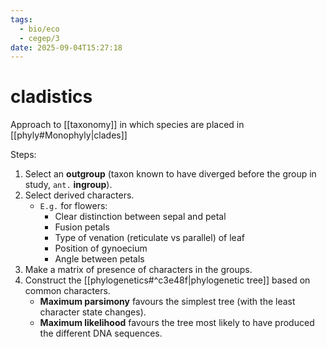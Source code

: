 ```yaml
---
tags:
  - bio/eco
  - cegep/3
date: 2025-09-04T15:27:18
---
```


# cladistics

Approach to [[taxonomy]] in which species are placed in [[phyly#Monophyly|clades]]

Steps:

1. Select an **outgroup** (taxon known to have diverged before the group in study, `ant.` **ingroup**).
2. Select derived characters.
	- `E.g.` for flowers:
		- Clear distinction between sepal and petal
		- Fusion petals
		- Type of venation (reticulate vs parallel) of leaf
		- Position of gynoecium
		- Angle between petals
3. Make a matrix of presence of characters in the groups.
4. Construct the [[phylogenetics#^c3e48f|phylogenetic tree]] based on common characters.
	- **Maximum parsimony** favours the simplest tree (with the least character state changes).
	- **Maximum likelihood** favours the tree most likely to have produced the different DNA sequences.
